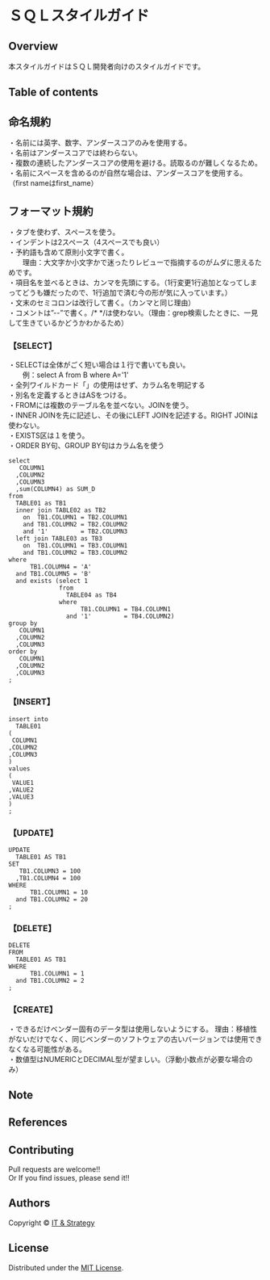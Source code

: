 ＳＱＬスタイルガイド
======================

## Overview  
本スタイルガイドはＳＱＬ開発者向けのスタイルガイドです。


## Table of contents



## 命名規約
・名前には英字、数字、アンダースコアのみを使用する。  
・名前はアンダースコアでは終わらない。  
・複数の連続したアンダースコアの使用を避ける。読取るのが難しくなるため。  
・名前にスペースを含めるのが自然な場合は、アンダースコアを使用する。（first nameはfirst_name）  



## フォーマット規約
・タブを使わず、スペースを使う。  
・インデントは2スペース（4スペースでも良い）  
・予約語も含めて原則小文字で書く。  
　　理由：大文字か小文字かで迷ったりレビューで指摘するのがムダに思えるためです。  
・項目名を並べるときは、カンマを先頭にする。（1行変更1行追加となってしまってどうも嫌だったので、1行追加で済む今の形が気に入っています。）  
・文末のセミコロンは改行して書く。（カンマと同じ理由）  
・コメントは”--”で書く。/* */は使わない。（理由：grep検索したときに、一見して生きているかどうかわかるため）  

### 【SELECT】  
・SELECTは全体がごく短い場合は１行で書いても良い。  
　　例：select A from B where A='1'  
・全列ワイルドカード「」の使用はせず、カラム名を明記する  
・別名を定義するときはASをつける。  
・FROMには複数のテーブル名を並べない。JOINを使う。  
・INNER JOINを先に記述し、その後にLEFT JOINを記述する。RIGHT JOINは使わない。  
・EXISTS区は１を使う。  
・ORDER BY句、GROUP BY句はカラム名を使う  


    select
       COLUMN1
      ,COLUMN2
      ,COLUMN3
      ,sum(COLUMN4) as SUM_D
    from
      TABLE01 as TB1
      inner join TABLE02 as TB2
        on  TB1.COLUMN1 = TB2.COLUMN1
        and TB1.COLUMN2 = TB2.COLUMN2
        and '1'         = TB2.COLUMN3
      left join TABLE03 as TB3
        on  TB1.COLUMN1 = TB3.COLUMN1
        and TB1.COLUMN2 = TB3.COLUMN2
    where
          TB1.COLUMN4 = 'A'
      and TB1.COLUMN5 = 'B'
      and exists (select 1
                  from 
                    TABLE04 as TB4
                  where
                        TB1.COLUMN1 = TB4.COLUMN1
                    and '1'         = TB4.COLUMN2)
    group by
       COLUMN1
      ,COLUMN2 
      ,COLUMN3
    order by
       COLUMN1
      ,COLUMN2
      ,COLUMN3
    ;


### 【INSERT】  
    insert into
      TABLE01
    (
     COLUMN1
    ,COLUMN2
    ,COLUMN3
    )
    values
    (
     VALUE1
    ,VALUE2
    ,VALUE3
    )
    ;


### 【UPDATE】  
    UPDATE
      TABLE01 AS TB1
    SET
       TB1.COLUMN3 = 100
      ,TB1.COLUMN4 = 100
    WHERE
          TB1.COLUMN1 = 10
      and TB1.COLUMN2 = 20
    ;


### 【DELETE】  
    DELETE
    FROM
      TABLE01 AS TB1
    WHERE
          TB1.COLUMN1 = 1
      and TB1.COLUMN2 = 2
    ;


### 【CREATE】  
・できるだけベンダー固有のデータ型は使用しないようにする。 理由：移植性がないだけでなく、同じベンダーのソフトウェアの古いバージョンでは使用できなくなる可能性がある。  
・数値型はNUMERICとDECIMAL型が望ましい。（浮動小数点が必要な場合のみ）  





Note
-------

References
-------


Contributing
-------
Pull requests are welcome!!  
Or If you find issues, please send it!!

Authors
----------
Copyright &copy; [IT & Strategy](http://suzukitakashi.net/)  
  
License
----------
Distributed under the [MIT License][mit].
 
[MIT]: http://www.opensource.org/licenses/mit-license.php


